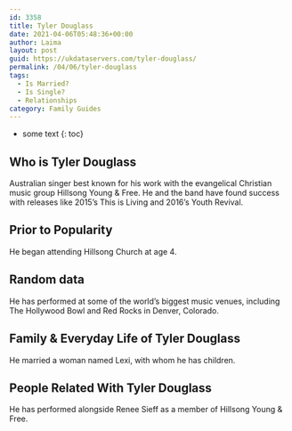 ```yaml
---
id: 3358
title: Tyler Douglass
date: 2021-04-06T05:48:36+00:00
author: Laima
layout: post
guid: https://ukdataservers.com/tyler-douglass/
permalink: /04/06/tyler-douglass
tags:
  - Is Married?
  - Is Single?
  - Relationships
category: Family Guides
---
```


* some text
{: toc}


## Who is Tyler Douglass
                  
                  
                  
Australian singer best known for his work with the evangelical Christian music group Hillsong Young & Free. He and the band have found success with releases like 2015&#8217;s This is Living and 2016&#8217;s Youth Revival.
                  
              
            
              
            
                
                
                
## Prior to Popularity
                  
                  
                  
He began attending Hillsong Church at age 4.
                  
              
            
              
            
                
                
                
## Random data
                  
                  
                  
He has performed at some of the world&#8217;s biggest music venues, including The Hollywood Bowl and Red Rocks in Denver, Colorado.
                  
              
            
              
            
                
                
                
## Family & Everyday Life of Tyler Douglass
                  
                  
                  
He married a woman named Lexi, with whom he has children. 
                  
              
            
              
            
                
                
                
## People Related With Tyler Douglass
                  
                  
                  
He has performed alongside Renee Sieff as a member of Hillsong Young & Free.
                  
              
            
              
            
                
              
            
              
              
            
            
              
            
          
          
          